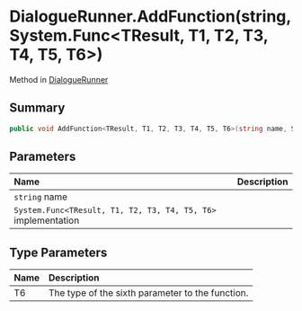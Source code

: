 # DialogueRunner.AddFunction(string,System.Func<TResult, T1, T2, T3, T4, T5, T6>)

Method in [DialogueRunner](/api/csharp/yarn.unity.dialoguerunner.md)

## Summary



```csharp
public void AddFunction<TResult, T1, T2, T3, T4, T5, T6>(string name, System.Func<TResult, T1, T2, T3, T4, T5, T6> implementation);
```

## Parameters

|Name|Description|
|:---|:---|
|`string` name||
|`System.Func<TResult, T1, T2, T3, T4, T5, T6>` implementation||

## Type Parameters

|Name|Description|
|:---|:---|
|T6|The type of the sixth parameter to the function.|

